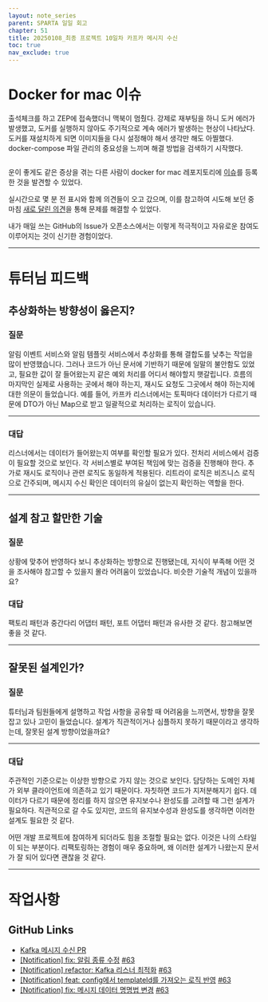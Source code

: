 ```yaml
---
layout: note_series
parent: SPARTA 일일 회고
chapter: 51
title: 20250108_최종 프로젝트 10일차 카프카 메시지 수신
toc: true
nav_exclude: true
---
```


# Docker for mac 이슈
출석체크를 하고 ZEP에 접속했더니 맥북이 멈췄다. 
강제로 재부팅을 하니 도커 에러가 발생했고, 도커를 실행하지 않아도 주기적으로 계속 에러가 발생하는 현상이 나타났다. 
도커를 재설치하게 되면 이미지들을 다시 설정해야 해서 생각만 해도 아찔했다. 
docker-compose 파일 관리의 중요성을 느끼며 해결 방법을 검색하기 시작했다.

<img class="cdn-img" id="250108-docker-error.png">

운이 좋게도 같은 증상을 겪는 다른 사람이 docker for mac 레포지토리에 [이슈](https://github.com/docker/for-mac/issues/7520)를 등록한 것을 발견할 수 있었다.


실시간으로 몇 분 전 표시와 함께 의견들이 오고 갔으며, 
이를 참고하여 시도해 보던 중 마침 [새로 달린 의견](https://github.com/docker/for-mac/issues/7520#issuecomment-2576519635)을 통해 문제를 해결할 수 있었다.

내가 매일 쓰는 GitHub의 Issue가 오픈소스에서는 이렇게 적극적이고 자유로운 참여도 이루어지는 것이 신기한 경험이었다.

---

# 튜터님 피드백
## 추상화하는 방향성이 옳은지?
### 질문
알림 이벤트 서비스와 알림 템플릿 서비스에서 추상화를 통해 결합도를 낮추는 작업을 많이 반영했습니다. 
그러나 코드가 아닌 문서에 기반하기 때문에 일말의 불안함도 있었고, 
필요한 값이 잘 들어왔는지 같은 예외 처리를 어디서 해야할지 햇갈립니다.
흐름의 마지막인 실제로 사용하는 곳에서 해야 하는지, 
재시도 요청도 그곳에서 해야 하는지에 대한 의문이 들었습니다. 
예를 들어, 카프카 리스너에서는 토픽마다 데이터가 다르기 때문에 DTO가 아닌 Map으로 받고 일괄적으로 처리하는 로직이 있습니다.

---

### 대답
리스너에서는 데이터가 들어왔는지 여부를 확인할 필요가 있다. 
전처리 서비스에서 검증이 필요할 것으로 보인다. 
각 서비스별로 부여된 책임에 맞는 검증을 진행해야 한다. 
추가로 재시도 로직이나 관련 로직도 동일하게 적용된다. 
리트라이 로직은 비즈니스 로직으로 간주되며, 
메시지 수신 확인은 데이터의 유실이 없는지 확인하는 역할을 한다.

---

## 설계 참고 할만한 기술
### 질문
상황에 맞추어 반영하다 보니 추상화하는 방향으로 진행됐는데,
지식이 부족해 어떤 것을 조사해야 참고할 수 있을지 몰라 어려움이 있었습니다.
비슷한 기술적 개념이 있을까요?

### 대답
팩토리 패턴과 중간다리 어댑터 패턴, 포트 어댑터 패턴과 유사한 것 같다. 
참고해보면 좋을 것 같다.

---

## 잘못된 설계인가?
### 질문
튜터님과 팀원들에게 설명하고 작업 사항을 공유할 때 어려움을 느끼면서, 
방향을 잘못 잡고 있나 고민이 들었습니다. 
설계가 직관적이거나 심플하지 못하기 때문이라고 생각하는데,
잘못된 설계 방향이었을까요?

---

### 대답
주관적인 기준으로는 이상한 방향으로 가지 않는 것으로 보인다. 
담당하는 도메인 자체가 외부 클라이언트에 의존하고 있기 때문이다. 
자칫하면 코드가 지저분해지기 쉽다. 
데이터가 다르기 때문에 정리를 하지 않으면 유지보수나 완성도를 고려할 때 그런 설계가 필요하다. 
직관적으로 갈 수도 있지만, 코드의 유지보수성과 완성도를 생각하면 이러한 설계도 필요한 것 같다.  

어떤 개발 프로젝트에 참여하게 되더라도 힘을 조절할 필요는 없다. 
이것은 나의 스타일이 되는 부분이다. 
리팩토링하는 경험이 매우 중요하며, 왜 이러한 설계가 나왔는지 문서가 잘 되어 있다면 괜찮을 것 같다.

---

# 작업사항
## GitHub Links
- [Kafka 메시지 수신 PR](https://github.com/BobJool/Waiting-Reservation-Service/pull/95)
- [[Notification] fix: 알림 종류 수정](https://github.com/BobJool/Waiting-Reservation-Service/commit/e8762bf0458f17c41afec5ea0c94f9aceaec4ae9) [#63](https://github.com/BobJool/Waiting-Reservation-Service/issues/63)
- [[Notification] refactor: Kafka 리스너 최적화](https://github.com/BobJool/Waiting-Reservation-Service/commit/32e80a271859eb020ae5d6ed9f3d402d82027c94) [#63](https://github.com/BobJool/Waiting-Reservation-Service/issues/63)
- [[Notification] feat: config에서 templateId를 가져오는 로직 반영](https://github.com/BobJool/Waiting-Reservation-Service/commit/d51269ff9ac7d56083b40cb962ce74836ee77c32) [#63](https://github.com/BobJool/Waiting-Reservation-Service/issues/63)
- [[Notification] fix: 메시지 데이터 명명법 변경](https://github.com/BobJool/Waiting-Reservation-Service/commit/7988d383b2fba04769b56d77a9595cb326395987) [#63](https://github.com/BobJool/Waiting-Reservation-Service/issues/63)